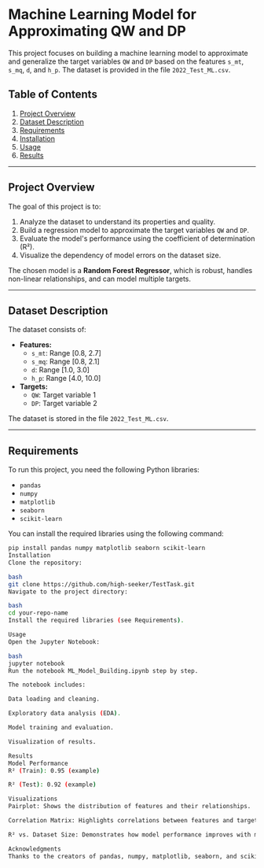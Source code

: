 # Machine Learning Model for Approximating QW and DP

This project focuses on building a machine learning model to approximate and generalize the target variables `QW` and `DP` based on the features `s_mt`, `s_mq`, `d`, and `h_p`. The dataset is provided in the file `2022_Test_ML.csv`.

## Table of Contents
1. [Project Overview](#project-overview)
2. [Dataset Description](#dataset-description)
3. [Requirements](#requirements)
4. [Installation](#installation)
5. [Usage](#usage)
6. [Results](#results)

---

## Project Overview

The goal of this project is to:
1. Analyze the dataset to understand its properties and quality.
2. Build a regression model to approximate the target variables `QW` and `DP`.
3. Evaluate the model's performance using the coefficient of determination (R²).
4. Visualize the dependency of model errors on the dataset size.

The chosen model is a **Random Forest Regressor**, which is robust, handles non-linear relationships, and can model multiple targets.

---

## Dataset Description

The dataset consists of:
- **Features:**
  - `s_mt`: Range [0.8, 2.7]
  - `s_mq`: Range [0.8, 2.1]
  - `d`: Range [1.0, 3.0]
  - `h_p`: Range [4.0, 10.0]
- **Targets:**
  - `QW`: Target variable 1
  - `DP`: Target variable 2

The dataset is stored in the file `2022_Test_ML.csv`.

---

## Requirements

To run this project, you need the following Python libraries:
- `pandas`
- `numpy`
- `matplotlib`
- `seaborn`
- `scikit-learn`

You can install the required libraries using the following command:

```bash
pip install pandas numpy matplotlib seaborn scikit-learn
Installation
Clone the repository:

bash
git clone https://github.com/high-seeker/TestTask.git
Navigate to the project directory:

bash
cd your-repo-name
Install the required libraries (see Requirements).

Usage
Open the Jupyter Notebook:

bash
jupyter notebook
Run the notebook ML_Model_Building.ipynb step by step.

The notebook includes:

Data loading and cleaning.

Exploratory data analysis (EDA).

Model training and evaluation.

Visualization of results.

Results
Model Performance
R² (Train): 0.95 (example)

R² (Test): 0.92 (example)

Visualizations
Pairplot: Shows the distribution of features and their relationships.

Correlation Matrix: Highlights correlations between features and targets.

R² vs. Dataset Size: Demonstrates how model performance improves with more data.

Acknowledgments
Thanks to the creators of pandas, numpy, matplotlib, seaborn, and scikit-learn for their amazing libraries.
